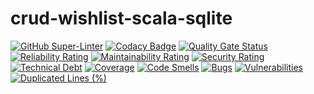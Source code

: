 # crud-wishlist-scala-sqlite

[![GitHub Super-Linter](https://github.com/antonovdmitriy/crud-wishlist-scala-sqlite/workflows/Lint%20Code%20Base/badge.svg)](https://github.com/marketplace/actions/super-linter)
[![Codacy Badge](https://app.codacy.com/project/badge/Grade/a5cb49a1a9d4422783ad0a05211f0709)](https://app.codacy.com/gh/antonovdmitriy/crud-wishlist-scala-sqlite/dashboard?utm_source=gh&utm_medium=referral&utm_content=&utm_campaign=Badge_grade)
[![Quality Gate Status](https://sonarcloud.io/api/project_badges/measure?project=antonovdmitriy_crud-wishlist-scala-sqlite&metric=alert_status)](https://sonarcloud.io/summary/new_code?id=antonovdmitriy_crud-wishlist-scala-sqlite)
[![Reliability Rating](https://sonarcloud.io/api/project_badges/measure?project=antonovdmitriy_crud-wishlist-scala-sqlite&metric=reliability_rating)](https://sonarcloud.io/summary/new_code?id=antonovdmitriy_crud-wishlist-scala-sqlite)
[![Maintainability Rating](https://sonarcloud.io/api/project_badges/measure?project=antonovdmitriy_crud-wishlist-scala-sqlite&metric=sqale_rating)](https://sonarcloud.io/summary/new_code?id=antonovdmitriy_crud-wishlist-scala-sqlite)
[![Security Rating](https://sonarcloud.io/api/project_badges/measure?project=antonovdmitriy_crud-wishlist-scala-sqlite&metric=security_rating)](https://sonarcloud.io/summary/new_code?id=antonovdmitriy_crud-wishlist-scala-sqlite)
[![Technical Debt](https://sonarcloud.io/api/project_badges/measure?project=antonovdmitriy_crud-wishlist-scala-sqlite&metric=sqale_index)](https://sonarcloud.io/summary/new_code?id=antonovdmitriy_crud-wishlist-scala-sqlite)
[![Coverage](https://sonarcloud.io/api/project_badges/measure?project=antonovdmitriy_crud-wishlist-scala-sqlite&metric=coverage)](https://sonarcloud.io/summary/new_code?id=antonovdmitriy_crud-wishlist-scala-sqlite)
[![Code Smells](https://sonarcloud.io/api/project_badges/measure?project=antonovdmitriy_crud-wishlist-scala-sqlite&metric=code_smells)](https://sonarcloud.io/summary/new_code?id=antonovdmitriy_crud-wishlist-scala-sqlite)
[![Bugs](https://sonarcloud.io/api/project_badges/measure?project=antonovdmitriy_crud-wishlist-scala-sqlite&metric=bugs)](https://sonarcloud.io/summary/new_code?id=antonovdmitriy_crud-wishlist-scala-sqlite)
[![Vulnerabilities](https://sonarcloud.io/api/project_badges/measure?project=antonovdmitriy_crud-wishlist-scala-sqlite&metric=vulnerabilities)](https://sonarcloud.io/summary/new_code?id=antonovdmitriy_crud-wishlist-scala-sqlite)
[![Duplicated Lines (%)](https://sonarcloud.io/api/project_badges/measure?project=antonovdmitriy_crud-wishlist-scala-sqlite&metric=duplicated_lines_density)](https://sonarcloud.io/summary/new_code?id=antonovdmitriy_crud-wishlist-scala-sqlite)
